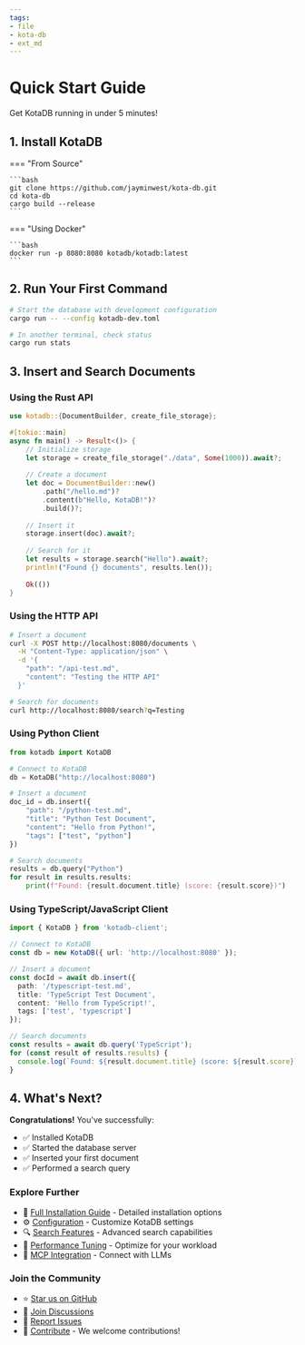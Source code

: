 ```yaml
---
tags:
- file
- kota-db
- ext_md
---
```

# Quick Start Guide

Get KotaDB running in under 5 minutes!

## 1. Install KotaDB

=== "From Source"

    ```bash
    git clone https://github.com/jayminwest/kota-db.git
    cd kota-db
    cargo build --release
    ```

=== "Using Docker"

    ```bash
    docker run -p 8080:8080 kotadb/kotadb:latest
    ```

## 2. Run Your First Command

```bash
# Start the database with development configuration
cargo run -- --config kotadb-dev.toml

# In another terminal, check status
cargo run stats
```

## 3. Insert and Search Documents

### Using the Rust API

```rust
use kotadb::{DocumentBuilder, create_file_storage};

#[tokio::main]
async fn main() -> Result<()> {
    // Initialize storage
    let storage = create_file_storage("./data", Some(1000)).await?;
    
    // Create a document
    let doc = DocumentBuilder::new()
        .path("/hello.md")?
        .content(b"Hello, KotaDB!")?
        .build()?;
    
    // Insert it
    storage.insert(doc).await?;
    
    // Search for it
    let results = storage.search("Hello").await?;
    println!("Found {} documents", results.len());
    
    Ok(())
}
```

### Using the HTTP API

```bash
# Insert a document
curl -X POST http://localhost:8080/documents \
  -H "Content-Type: application/json" \
  -d '{
    "path": "/api-test.md",
    "content": "Testing the HTTP API"
  }'

# Search for documents
curl http://localhost:8080/search?q=Testing
```

### Using Python Client

```python
from kotadb import KotaDB

# Connect to KotaDB
db = KotaDB("http://localhost:8080")

# Insert a document
doc_id = db.insert({
    "path": "/python-test.md",
    "title": "Python Test Document",
    "content": "Hello from Python!",
    "tags": ["test", "python"]
})

# Search documents
results = db.query("Python")
for result in results.results:
    print(f"Found: {result.document.title} (score: {result.score})")
```

### Using TypeScript/JavaScript Client

```typescript
import { KotaDB } from 'kotadb-client';

// Connect to KotaDB
const db = new KotaDB({ url: 'http://localhost:8080' });

// Insert a document
const docId = await db.insert({
  path: '/typescript-test.md',
  title: 'TypeScript Test Document',
  content: 'Hello from TypeScript!',
  tags: ['test', 'typescript']
});

// Search documents
const results = await db.query('TypeScript');
for (const result of results.results) {
  console.log(`Found: ${result.document.title} (score: ${result.score})`);
}
```

## 4. What's Next?

**Congratulations!** You've successfully:
- ✅ Installed KotaDB
- ✅ Started the database server
- ✅ Inserted your first document
- ✅ Performed a search query

### Explore Further

- 📖 [Full Installation Guide](getting-started/installation.md) - Detailed installation options
- ⚙️ [Configuration](getting-started/configuration.md) - Customize KotaDB settings
- 🔍 [Search Features](architecture/query-engine.md) - Advanced search capabilities
- 🚀 [Performance Tuning](advanced/performance-tuning.md) - Optimize for your workload
- 🤖 [MCP Integration](api/mcp-server.md) - Connect with LLMs

### Join the Community

- ⭐ [Star us on GitHub](https://github.com/jayminwest/kota-db)
- 💬 [Join Discussions](https://github.com/jayminwest/kota-db/discussions)
- 🐛 [Report Issues](https://github.com/jayminwest/kota-db/issues)
- 🤝 [Contribute](contributing.md) - We welcome contributions!